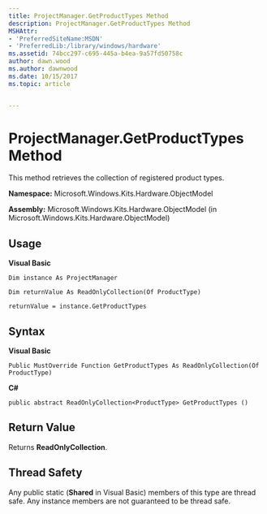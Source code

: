 ```yaml
---
title: ProjectManager.GetProductTypes Method
description: ProjectManager.GetProductTypes Method
MSHAttr:
- 'PreferredSiteName:MSDN'
- 'PreferredLib:/library/windows/hardware'
ms.assetid: 74bcc297-c695-445a-b4ea-9a57fd50758c
author: dawn.wood
ms.author: dawnwood
ms.date: 10/15/2017
ms.topic: article


---
```


# ProjectManager.GetProductTypes Method


This method retrieves the collection of registered product types.

**Namespace:** Microsoft.Windows.Kits.Hardware.ObjectModel

**Assembly:** Microsoft.Windows.Kits.Hardware.ObjectModel (in Microsoft.Windows.Kits.Hardware.ObjectModel)

## <span id="Usage"></span><span id="usage"></span><span id="USAGE"></span>Usage


**Visual Basic**

`Dim instance As ProjectManager`

`Dim returnValue As ReadOnlyCollection(Of ProductType)`

`returnValue = instance.GetProductTypes`

## <span id="Syntax"></span><span id="syntax"></span><span id="SYNTAX"></span>Syntax


**Visual Basic**

`Public MustOverride Function GetProductTypes As ReadOnlyCollection(Of ProductType)`

**C#**

`public abstract ReadOnlyCollection<ProductType> GetProductTypes ()`

## <span id="Return_Value"></span><span id="return_value"></span><span id="RETURN_VALUE"></span>Return Value


Returns **ReadOnlyCollection**.

## <span id="Thread_Safety"></span><span id="thread_safety"></span><span id="THREAD_SAFETY"></span>Thread Safety


Any public static (**Shared** in Visual Basic) members of this type are thread safe. Any instance members are not guaranteed to be thread safe.

 

 






